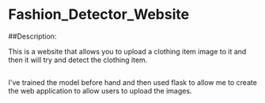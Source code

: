 # Fashion_Detector_Website

##Description:

This is a website that allows you to upload a clothing item image to it and then it will try and detect the clothing item.

##
I've trained the model before hand and then used flask to allow me to create the web application to allow users to upload the images.
